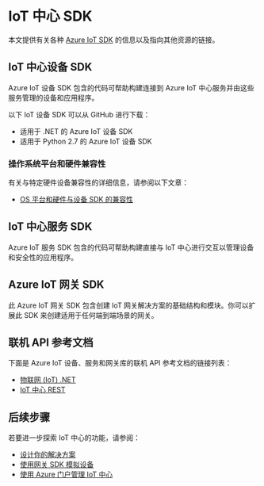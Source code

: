 <properties
 pageTitle="Azure IoT 中心 SDK 的列表 | Azure"
 description="有关各种 Azure IoT 中心设备和服务 SDK 的信息以及指向这些 SDK 的链接。"
 services="iot-hub"
 documentationCenter=""
 authors="dominicbetts"
 manager="timlt"
 editor=""/>

<tags
 ms.service="iot-hub"
 ms.date="09/13/2016"
 wacn.date="01/04/2017"/>

# IoT 中心 SDK

本文提供有关各种 [Azure IoT SDK][] 的信息以及指向其他资源的链接。

## IoT 中心设备 SDK

Azure IoT 设备 SDK 包含的代码可帮助构建连接到 Azure IoT 中心服务并由这些服务管理的设备和应用程序。

以下 IoT 设备 SDK 可以从 GitHub 进行下载：

- 适用于 .NET 的 Azure IoT 设备 SDK
- 适用于 Python 2.7 的 Azure IoT 设备 SDK

### 操作系统平台和硬件兼容性

有关与特定硬件设备兼容性的详细信息，请参阅以下文章：

- [OS 平台和硬件与设备 SDK 的兼容性][OS Platforms and hardware compatibility]

## IoT 中心服务 SDK

Azure IoT 服务 SDK 包含的代码可帮助构建直接与 IoT 中心进行交互以管理设备和安全性的应用程序。


## Azure IoT 网关 SDK

此 Azure IoT 网关 SDK 包含创建 IoT 网关解决方案的基础结构和模块。你可以扩展此 SDK 来创建适用于任何端到端场景的网关。



## 联机 API 参考文档

下面是 Azure IoT 设备、服务和网关库的联机 API 参考文档的链接列表：

- [物联网 (IoT) .NET][]
- [IoT 中心 REST][]


## 后续步骤

若要进一步探索 IoT 中心的功能，请参阅：

- [设计你的解决方案][lnk-design]
- [使用网关 SDK 模拟设备][lnk-gateway]
- [使用 Azure 门户管理 IoT 中心][lnk-portal]


[Azure IoT SDK]: https://github.com/Azure/azure-iot-sdks/blob/master/readme.md
[适用于 .NET 的 Azure IoT 设备 SDK]: https://github.com/Azure/azure-iot-sdks/blob/master/csharp/device/readme.md


[适用于 Node.js 的 Azure IoT 设备 SDK]: https://github.com/Azure/azure-iot-sdks/blob/master/node/device/readme.md
[适用于 Node.js 的 Azure IoT 服务 SDK]: https://github.com/Azure/azure-iot-sdks/blob/master/node/service/README.md
[适用于 Python 2.7 的 Azure IoT 设备 SDK]: https://github.com/Azure/azure-iot-sdks/blob/master/python/device/readme.md
[OS Platforms and hardware compatibility]: /documentation/articles/iot-hub-tested-configurations/

[Azure IoT Gateway SDK]: https://github.com/Azure/azure-iot-gateway-sdk/blob/master/README.md

[物联网 (IoT) .NET]: https://msdn.microsoft.com/zh-cn/library/mt488521.aspx

[适用于 Node.js 的 Azure IoT 设备 SDK]: http://azure.github.io/azure-iot-sdks/node/api_reference/azure-iot-device/1.0.3/index.html
[IoT 中心 REST]: https://msdn.microsoft.com/zh-cn/library/mt548492.aspx
[适用于 Node.js 的 Azure IoT 服务 SDK]: http://azure.github.io/azure-iot-sdks/node/api_reference/azure-iothub/1.0.3/index.html
[lnk-design]: /documentation/articles/iot-hub-guidance/
[lnk-gateway]: /documentation/articles/iot-hub-linux-gateway-sdk-simulated-device/
[lnk-portal]: /documentation/articles/iot-hub-manage-through-portal/

<!---HONumber=Mooncake_Quality_Review_1230_2016-->